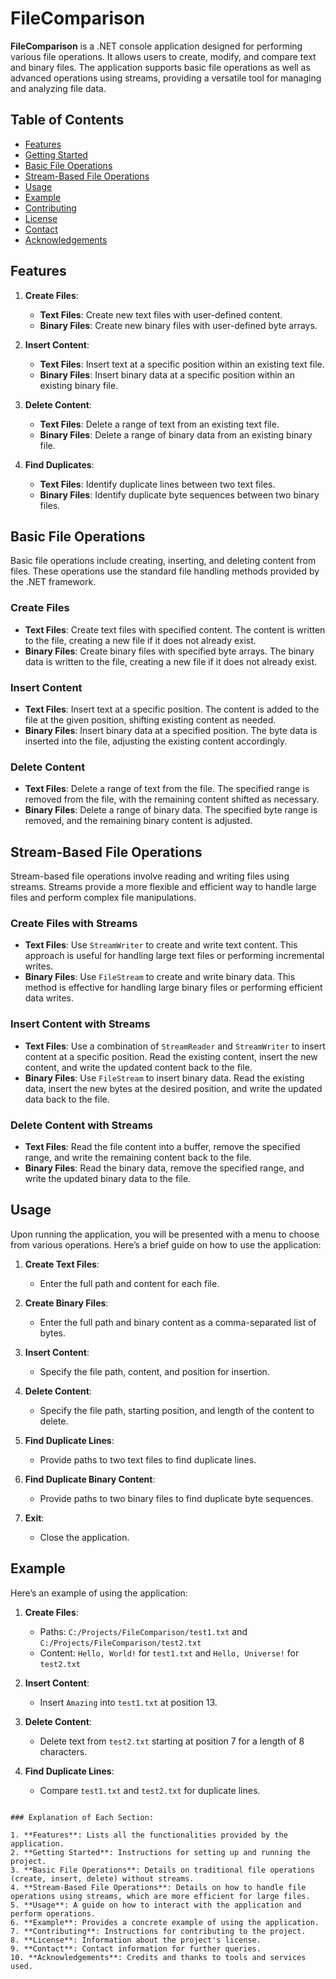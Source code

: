 # FileComparison

**FileComparison** is a .NET console application designed for performing various file operations. It allows users to create, modify, and compare text and binary files. The application supports basic file operations as well as advanced operations using streams, providing a versatile tool for managing and analyzing file data.

## Table of Contents

- [Features](#features)
- [Getting Started](#getting-started)
- [Basic File Operations](#basic-file-operations)
- [Stream-Based File Operations](#stream-based-file-operations)
- [Usage](#usage)
- [Example](#example)
- [Contributing](#contributing)
- [License](#license)
- [Contact](#contact)
- [Acknowledgements](#acknowledgements)

## Features

1. **Create Files**:
   - **Text Files**: Create new text files with user-defined content.
   - **Binary Files**: Create new binary files with user-defined byte arrays.

2. **Insert Content**:
   - **Text Files**: Insert text at a specific position within an existing text file.
   - **Binary Files**: Insert binary data at a specific position within an existing binary file.

3. **Delete Content**:
   - **Text Files**: Delete a range of text from an existing text file.
   - **Binary Files**: Delete a range of binary data from an existing binary file.

4. **Find Duplicates**:
   - **Text Files**: Identify duplicate lines between two text files.
   - **Binary Files**: Identify duplicate byte sequences between two binary files.


## Basic File Operations

Basic file operations include creating, inserting, and deleting content from files. These operations use the standard file handling methods provided by the .NET framework.

### Create Files

- **Text Files**: Create text files with specified content. The content is written to the file, creating a new file if it does not already exist.
- **Binary Files**: Create binary files with specified byte arrays. The binary data is written to the file, creating a new file if it does not already exist.

### Insert Content

- **Text Files**: Insert text at a specific position. The content is added to the file at the given position, shifting existing content as needed.
- **Binary Files**: Insert binary data at a specified position. The byte data is inserted into the file, adjusting the existing content accordingly.

### Delete Content

- **Text Files**: Delete a range of text from the file. The specified range is removed from the file, with the remaining content shifted as necessary.
- **Binary Files**: Delete a range of binary data. The specified byte range is removed, and the remaining binary content is adjusted.

## Stream-Based File Operations

Stream-based file operations involve reading and writing files using streams. Streams provide a more flexible and efficient way to handle large files and perform complex file manipulations.

### Create Files with Streams

- **Text Files**: Use `StreamWriter` to create and write text content. This approach is useful for handling large text files or performing incremental writes.
- **Binary Files**: Use `FileStream` to create and write binary data. This method is effective for handling large binary files or performing efficient data writes.

### Insert Content with Streams

- **Text Files**: Use a combination of `StreamReader` and `StreamWriter` to insert content at a specific position. Read the existing content, insert the new content, and write the updated content back to the file.
- **Binary Files**: Use `FileStream` to insert binary data. Read the existing data, insert the new bytes at the desired position, and write the updated data back to the file.

### Delete Content with Streams

- **Text Files**: Read the file content into a buffer, remove the specified range, and write the remaining content back to the file.
- **Binary Files**: Read the binary data, remove the specified range, and write the updated binary data to the file.

## Usage

Upon running the application, you will be presented with a menu to choose from various operations. Here’s a brief guide on how to use the application:

1. **Create Text Files**:
   - Enter the full path and content for each file.

2. **Create Binary Files**:
   - Enter the full path and binary content as a comma-separated list of bytes.

3. **Insert Content**:
   - Specify the file path, content, and position for insertion.

4. **Delete Content**:
   - Specify the file path, starting position, and length of the content to delete.

5. **Find Duplicate Lines**:
   - Provide paths to two text files to find duplicate lines.

6. **Find Duplicate Binary Content**:
   - Provide paths to two binary files to find duplicate byte sequences.

7. **Exit**:
   - Close the application.

## Example

Here’s an example of using the application:

1. **Create Files**:
   - Paths: `C:/Projects/FileComparison/test1.txt` and `C:/Projects/FileComparison/test2.txt`
   - Content: `Hello, World!` for `test1.txt` and `Hello, Universe!` for `test2.txt`

2. **Insert Content**:
   - Insert `Amazing` into `test1.txt` at position 13.

3. **Delete Content**:
   - Delete text from `test2.txt` starting at position 7 for a length of 8 characters.

4. **Find Duplicate Lines**:
   - Compare `test1.txt` and `test2.txt` for duplicate lines.


```

### Explanation of Each Section:

1. **Features**: Lists all the functionalities provided by the application.
2. **Getting Started**: Instructions for setting up and running the project.
3. **Basic File Operations**: Details on traditional file operations (create, insert, delete) without streams.
4. **Stream-Based File Operations**: Details on how to handle file operations using streams, which are more efficient for large files.
5. **Usage**: A guide on how to interact with the application and perform operations.
6. **Example**: Provides a concrete example of using the application.
7. **Contributing**: Instructions for contributing to the project.
8. **License**: Information about the project's license.
9. **Contact**: Contact information for further queries.
10. **Acknowledgements**: Credits and thanks to tools and services used.

